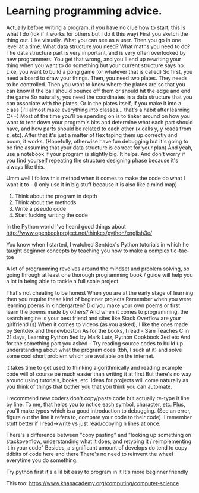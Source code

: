 # Learning programming advice.

Actually before writing a program, if you have no clue how to start, this is what I do (idk if it works for others but I do it this way)
First you sketch the thing out. Like visually. What you can see as a user.
Then you go in one level at a time. What data structure you need? What maths you need to do?
The data structure part is very important, and is very often overlooked by new programmers.
You get that wrong, and you'll end up rewriting your thing when you want to do something but your current structure says no.
Like, you want to build a pong game (or whatever that is called)
So first, you need a board to draw your things.
Then, you need two plates. They needs to be controlled.
Then you want to know where the plates are so that you can know if the ball should bounce off them or should hit the edge and end the game
So naturally, you need the coordinates in a data structure that you can associate with the plates.
Or in the plates itself, if you make it into a class (I'll almost make everything into classes... that's a habit after learning C++)
Most of the time you'll be spending on is to tinker around on how you want to tear down your program's bits and determine what each part should have, and how parts should be related to each other (x calls y, y reads from z, etc). After that it's just a matter of flex taping them up correctly and boom, it works.
(Hopefully, otherwise have fun debugging but it's going to be fine assuming that your data structure is correct for your plan)
And yeah, use a notebook if your program is slightly big. It helps. And don't worry if you find yourself repeating the structure designing phase because it's always like this.


Umm well I follow this method when it comes to make the code do what I want it to - (I only use it in big stuff because it is also like a mind map)

1) Think about the program in depth
2) Think about the methods
3) Write a pseudo code
4) Start fucking writing the code

In the Python world I've heard good things about http://www.openbookproject.net/thinkcs/python/english3e/

You know when I started, I watched Sentdex's Python tutorials in which he taught beginner concepts by teaching you how to make a complex tic-tac-toe

A lot of programming revolves around the mindset and problem solving, so going through at least one thorough programming book / guide will help you a lot in being able to tackle a full scale project

That's not cheating to be honest
When you are at the early stage of learning then you require these kind of beginner projects
Remember when you were learning poems in kindergarten? Did you make your own poems or first learn the poems made by others?
And when it comes to programming, the search engine is your best friend and sites like Stack Overflow are your girlfriend (s)
When it comes to videos (as you asked), I like the ones made by Sentdex and thenewboston
As for the books, I read - Sam Teaches C in 21 days, Learning Python 5ed by Mark Lutz, Python Cookbook 3ed etc
And for the something part you asked - Try reading source codes to build up understanding about what the program does (tbh, I suck at it) and solve some cool short problem which are available on the internet.

it takes time to get used to thinking algorithmically and reading example code will of course be much easier than writing it at first
But there's no way around using tutorials, books, etc.
Ideas for projects will come naturally as you think of things that bother you that you think you can automate.

I recommend new coders don't copy/paste code but actually re-type it line by line. To me, that helps you to notice each symbol, character, etc. Plus, you'll make typos which is a good introduction to debugging. (See an error, figure out the line it refers to, compare your code to their code).  I remember stuff better if I read->write vs just read/copying n lines at once.

There's a difference between "copy pasting" and "looking up something on stackoverflow, understanding what it does, and retyping it / reimplementing it in your code"
Besides, a significant amount of develops do tend to copy tidbits of code here and there
There's no need to reinvent the wheel everytime you do something.

Try python first it's a lil bit easy to program in it
It's more beginner friendly


This too: https://www.khanacademy.org/computing/computer-science